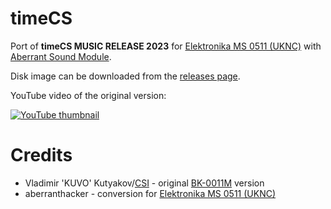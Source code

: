 # timeCS
Port of **timeCS MUSIC RELEASE 2023** for [Elektronika MS 0511 (UKNC)](https://en.wikipedia.org/wiki/UKNC) with [Aberrant Sound Module](https://github.com/aberranthacker/aberrant_sound_module).

Disk image can be downloaded from the [releases
page](https://github.com/aberranthacker/timeCS/releases/).

YouTube video of the original version:

[![YouTube thumbnail](https://i.ytimg.com/vi/lhQL7rBA9as/hqdefault.jpg)](https://www.youtube.com/watch?v=lhQL7rBA9as)

# Credits
* Vladimir 'KUVO' Kutyakov/[CSI](https://csi.pdp-11.ru/) - original [BK-0011M](https://en.wikipedia.org/wiki/Electronika_BK) version
* aberranthacker - conversion for [Elektronika MS 0511 (UKNC)](https://en.wikipedia.org/wiki/UKNC)
